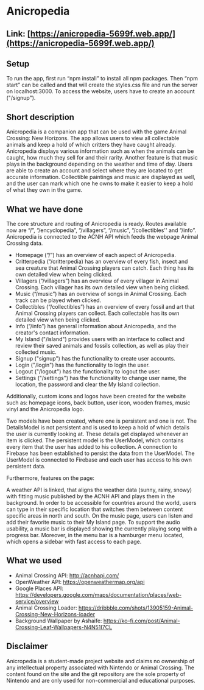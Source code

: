# Anicropedia

## Link: [https://anicropedia-5699f.web.app/](https://anicropedia-5699f.web.app/)

## Setup
To run the app, first run “npm install” to install all npm packages. Then “npm start” can be called and that will create the styles.css file and run the server on localhost:3000. To access the website, users have to create an account ("/signup").

## Short description
Anicropedia is a companion app that can be used with the game Animal Crossing: New Horizons. The app allows users to view all collectable animals and keep a hold of which critters they have caught already. Anicropedia displays various information such as when the animals can be caught, how much they sell for and their rarity. Another feature is that music plays in the background depending on the weather and time of day. Users are able to create an account and select where they are located to get accurate information. Collectible paintings and music are displayed as well, and the user can mark which one he owns to make it easier to keep a hold of what they own in the game.

## What we have done
The core structure and routing of Anicropedia is ready. Routes available now are “/”, “/encyclopedia”,  “/villagers”, “/music”, “/collectibles'' and “/info”. Anicropedia is connected to the ACNH API which feeds the webpage Animal Crossing data.

- Homepage (“/”) has an overview of each aspect of Anicropedia.
- Critterpedia (“/critterpedia) has an overview of every fish, insect and sea creature that Animal Crossing players can catch. Each thing has its own detailed view when being clicked.
- Villagers (“/villagers”) has an overview of every villager in Animal Crossing. Each villager has its own detailed view when being clicked.
- Music (“/music”) has an overview of songs in Animal Crossing. Each track can be played when clicked.
- Collectibles (“/collectibles”) has an overview of every fossil and art that Animal Crossing players can collect. Each collectable has its own detailed view when being clicked.
- Info (“/info”) has general information about Anicropedia, and the creator's contact information.
- My Island ("/island") provides users with an interface to collect and review their saved animals and fossils collection, as well as play their collected music.
- Signup ("signup") has the functionality to create user accounts.
- Login ("/login") has the functionality to login the user.
- Logout ("/logout") has the functionality to logout the user.
- Settings ("/settings") has the functionality to change user name, the location, the password and clear the My Island collection.

Additionally, custom icons and logos have been created for the website such as: homepage icons, back button, user icon, wooden frames, music vinyl and the Anicropedia logo.
 
Two models have been created, where one is persistent and one is not. The DetailsModel is not persistent and is used to keep a hold of which details the user is currently looking at. These details get displayed whenever an item is clicked. The persistent model is the UserModel, which contains every item that the user has added to his collection.
A connection to Firebase has been established to persist the data from the UserModel. The UserModel is connected to Firebase and each user has access to his own persistent data.

Furthermore, features on the page:

A weather API is linked, that aligns the weather data (sunny, rainy, snowy) with fitting music published by the ACNH API and plays them in the background. In order to be accessible for countries around the world, users can type in their specific location that switches them between content specific areas in north and south. On the music page, users can listen and add their favorite music to their My Island page. To support the audio usability, a music bar is displayed showing the currently playing song with a progress bar. Moreover, in the menu bar is a hamburger menu located, which opens a sidebar with fast access to each page.

## What we used

- Animal Crossing API: http://acnhapi.com/
- OpenWeather API: https://openweathermap.org/api
- Google Places API: https://developers.google.com/maps/documentation/places/web-service/overview
- Animal Crossing Loader: https://dribbble.com/shots/13905159-Animal-Crossing-New-Horizons-loader
- Background Wallpaper by Ashaife: https://ko-fi.com/post/Animal-Crossing-Leaf-Wallpapers-N4N51I7CL

## Disclaimer
Anicropedia is a student-made project website and claims no ownership of any intellectual property associated with Nintendo or Animal Crossing. The content found on the site and the git repository are the sole property of Nintendo and are only used for non-commercial and educational purposes.
